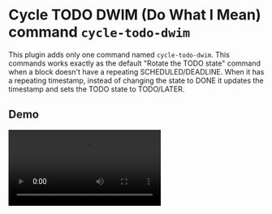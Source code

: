 # Cycle TODO DWIM (Do What I Mean) command `cycle-todo-dwim`

This plugin adds only one command named `cycle-todo-dwim`. This commands works
exactly as the default "Rotate the TODO state" command when a block doesn't have
a repeating SCHEDULED/DEADLINE. When it has a repeating timestamp, instead of
changing the state to DONE it updates the timestamp and sets the TODO state to
TODO/LATER.


## Demo

![Demo](demo.mp4)